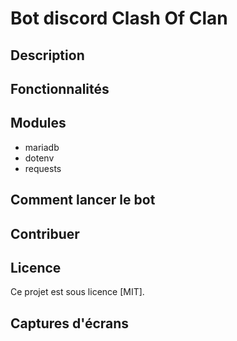 # Bot discord Clash Of Clan

## Description

## Fonctionnalités

## Modules

+ mariadb
+ dotenv
+ requests

## Comment lancer le bot

## Contribuer

## Licence 

Ce projet est sous licence [MIT].

## Captures d'écrans